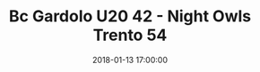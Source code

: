 ---
title: Bc Gardolo U20 42 - Night Owls Trento 54
date: 2018-01-13 17:00:00
squadra-a: Night Owls Trento
punteggio-a: 42
squadra-b: Bc Gardolo U20
punteggio-b: 54
partite/squadra: promozione-17-18
luogo: rnttttttCentro Sportivo Trento Nord
categoria: promozione
---
